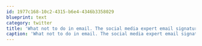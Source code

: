 ```yaml
---
id: 1977c168-10c2-4315-b6e4-4346b3358029
blueprint: text
category: twitter
title: 'What not to do in email. The social media expert email signature is priceless.  http://tinyurl.com/24fgfo5  (via @OatMeal)'
caption: 'What not to do in email. The social media expert email signature is priceless.  http://tinyurl.com/24fgfo5  (via @OatMeal)'
---
```

